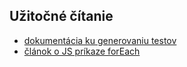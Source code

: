 ## Užitočné čítanie
* [dokumentácia ku generovaniu testov](https://docs.cypress.io/guides/core-concepts/writing-and-organizing-tests.html#Dynamically-Generate-Tests)
* [článok o JS príkaze forEach](https://dmitripavlutin.com/foreach-iterate-array-javascript/)